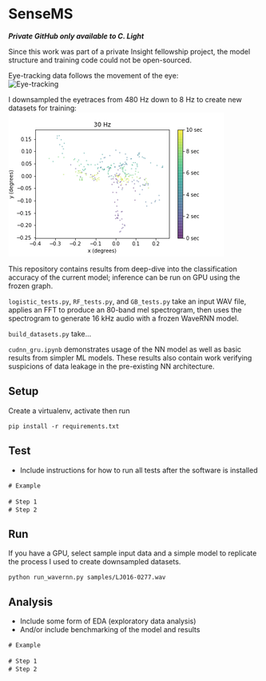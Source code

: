 # SenseMS
*****Private GitHub only available to C. Light*****

Since this work was part of a private Insight fellowship project, the model structure and training code could not be open-sourced.

Eye-tracking data follows the movement of the eye: <br />
![Eye-tracking](https://media.giphy.com/media/blle4NCmxmMne/giphy.gif)

I downsampled the eyetraces from 480 Hz down to 8 Hz to create new datasets for training:
![Model](img/downsampling.gif)

This repository contains results from deep-dive into the classification accuracy of the current model; inference can be run on GPU using the frozen graph.

`logistic_tests.py`, `RF_tests.py`, and `GB_tests.py` take an input WAV file, applies an FFT to produce an 80-band
mel spectrogram, then uses the spectrogram to generate 16 kHz audio with a
frozen WaveRNN model.

`build_datasets.py` take...

`cudnn_gru.ipynb` demonstrates usage of the NN model as well as basic results from simpler ML models. These results also contain work verifying suspicions of data leakage in the pre-existing NN architecture.


## Setup
Create a virtualenv, activate then run
```
pip install -r requirements.txt
```


## Test
- Include instructions for how to run all tests after the software is installed
```
# Example

# Step 1
# Step 2
```


## Run
If you have a GPU, select sample input data and a simple model to replicate the process I used to create downsampled datasets.
```
python run_wavernn.py samples/LJ016-0277.wav
```


## Analysis
- Include some form of EDA (exploratory data analysis)
- And/or include benchmarking of the model and results
```
# Example

# Step 1
# Step 2
```
